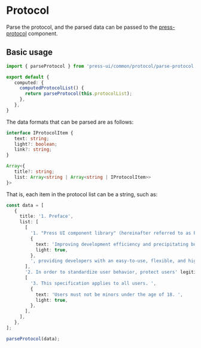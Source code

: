 # Protocol

Parse the protocol, and the parsed data can be passed to the [press-protocol](../press/press-protocol) component.

## Basic usage

```ts
import { parseProtocol } from 'press-ui/common/protocol/parse-protocol';

export default {
   computed: {
     computedProtocolList() {
       return parseProtocol(this.protocolList);
     },
   },
}
```

The data formats that can be parsed are as follows:

```ts
interface IProtocolItem {
   text: string;
   light?: boolean;
   link?: string;
}

Array<{
   title?: string;
   list: Array<string | Array<string | IProtocolItem>>
}>
```

That is, each item in the protocol list can be a string, such as:

```ts
const data = [
   {
     title: '1. Preface',
     list: [
       [
         '1. "Press UI component library" (hereinafter referred to as Press UI) is a cross-terminal component library based on uni-app, aiming at',
         {
           text: 'Improving development efficiency and precipitating business components',
           light: true,
         },
         ', providing developers with an easy-to-use, flexible, and high-performance component library. ',
       ],
       '2. In order to standardize user behavior, protect users' legitimate rights and interests, and improve the quality of product and service information, this specification is formulated. ',
       [
         '3. This specification applies to all users. ',
         {
           text: 'Users must not be minors under the age of 18. ',
           light: true,
         },
       ],
     ],
   },
];

parseProtocol(data);
```